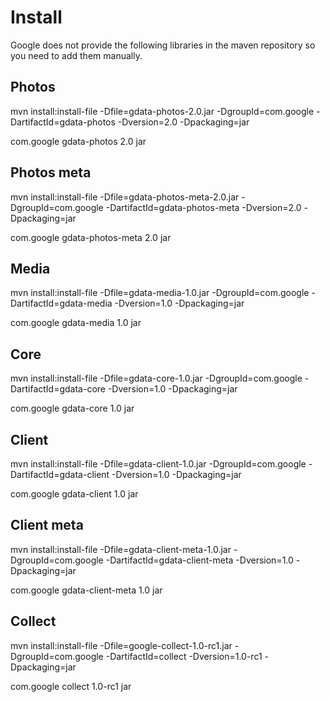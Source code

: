 # Install
Google does not provide the following libraries in the maven repository so you need to add them manually.

## Photos
mvn install:install-file -Dfile=gdata-photos-2.0.jar -DgroupId=com.google -DartifactId=gdata-photos -Dversion=2.0 -Dpackaging=jar

<dependency>
	<groupId>com.google</groupId>
	<artifactId>gdata-photos</artifactId>
	<version>2.0</version>
	<type>jar</type>
</dependency>

## Photos meta
mvn install:install-file -Dfile=gdata-photos-meta-2.0.jar -DgroupId=com.google -DartifactId=gdata-photos-meta -Dversion=2.0 -Dpackaging=jar

<dependency>
	<groupId>com.google</groupId>
	<artifactId>gdata-photos-meta</artifactId>
	<version>2.0</version>
	<type>jar</type>
</dependency>

## Media
mvn install:install-file -Dfile=gdata-media-1.0.jar -DgroupId=com.google -DartifactId=gdata-media -Dversion=1.0 -Dpackaging=jar

<dependency>
	<groupId>com.google</groupId>
	<artifactId>gdata-media</artifactId>
	<version>1.0</version>
	<type>jar</type>
</dependency>

## Core
mvn install:install-file -Dfile=gdata-core-1.0.jar -DgroupId=com.google -DartifactId=gdata-core -Dversion=1.0 -Dpackaging=jar

<dependency>
	<groupId>com.google</groupId>
	<artifactId>gdata-core</artifactId>
	<version>1.0</version>
	<type>jar</type>
</dependency>

## Client
mvn install:install-file -Dfile=gdata-client-1.0.jar -DgroupId=com.google -DartifactId=gdata-client -Dversion=1.0 -Dpackaging=jar

<dependency>
	<groupId>com.google</groupId>
	<artifactId>gdata-client</artifactId>
	<version>1.0</version>
	<type>jar</type>
</dependency>

## Client meta
mvn install:install-file -Dfile=gdata-client-meta-1.0.jar -DgroupId=com.google -DartifactId=gdata-client-meta -Dversion=1.0 -Dpackaging=jar

<dependency>
	<groupId>com.google</groupId>
	<artifactId>gdata-client-meta</artifactId>
	<version>1.0</version>
	<type>jar</type>
</dependency>

## Collect
mvn install:install-file -Dfile=google-collect-1.0-rc1.jar -DgroupId=com.google -DartifactId=collect -Dversion=1.0-rc1 -Dpackaging=jar

<dependency>
	<groupId>com.google</groupId>
	<artifactId>collect</artifactId>
	<version>1.0-rc1</version>
	<type>jar</type>
</dependency>

